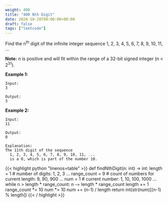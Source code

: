 ```yaml
---
weight: 400
title: "400 Nth Digit"
date: 2020-10-28T00:00:00+08:00
draft: false
tags: ["leetcode"]
---
```


Find the n<sup>th</sup> digit of the infinite integer sequence 1, 2, 3, 4, 5, 6, 7, 8, 9, 10, 11, ...

**Note:**
_n_ is positive and will fit within the range of a 32-bit signed integer (n < 2<sup>31</sup>).

**Example 1:**
```
Input:
3

Output:
3
```
**Example 2:**
```
Input:
11

Output:
0

Explanation:
The 11th digit of the sequence
  1, 2, 3, 4, 5, 6, 7, 8, 9, 10, 11, ...
  is a 0, which is part of the number 10.
```

<div class="tabs"></div>
<div class="tab-content">
<div id="python" class="lang">
{{< highlight python "linenos=table" >}}
def findNthDigit(n: int) -> int:
    length = 1       # number of digits: 1, 2, 3 ...
    range_count = 9  # count of numbers for current length: 9, 90, 900 ...
    num = 1          # current number: 1, 10, 100, 1000 ...
    while n > length * range_count:
        n -= length * range_count
        length += 1
        range_count *= 10
        num *= 10
    num += (n-1) / length
    return int(str(num)[(n-1) % length])
{{< / highlight >}}
</div>
</div>
